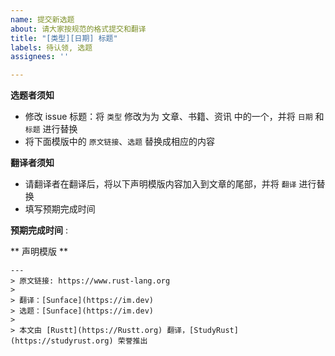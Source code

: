 ```yaml
---
name: 提交新选题
about: 请大家按规范的格式提交和翻译
title: "[类型][日期] 标题"
labels: 待认领, 选题
assignees: ''

---
```


**选题者须知**
- 修改 issue 标题：将 `类型` 修改为为 文章、书籍、资讯 中的一个，并将 `日期` 和 `标题` 进行替换
- 将下面模版中的 `原文链接`、`选题` 替换成相应的内容

**翻译者须知**
- 请翻译者在翻译后，将以下声明模版内容加入到文章的尾部，并将 `翻译` 进行替换
- 填写预期完成时间

**预期完成时间** : 


** 声明模版 **

```
---
> 原文链接: https://www.rust-lang.org
> 
> 翻译：[Sunface](https://im.dev)
> 选题：[Sunface](https://im.dev)
>
> 本文由 [Rustt](https://Rustt.org) 翻译，[StudyRust](https://studyrust.org) 荣誉推出
```
